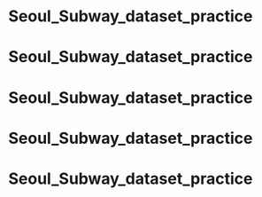 # Seoul_Subway_dataset_practice
# Seoul_Subway_dataset_practice
# Seoul_Subway_dataset_practice
# Seoul_Subway_dataset_practice
# Seoul_Subway_dataset_practice
